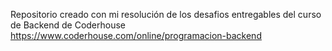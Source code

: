 Repositorio creado con mi resolución de los desafios entregables del curso de Backend de Coderhouse
https://www.coderhouse.com/online/programacion-backend
